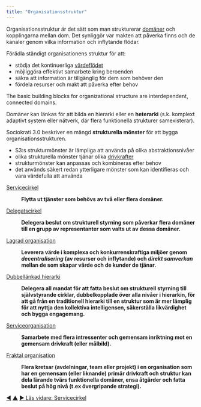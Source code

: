 ```yaml
---
title: "Organisationsstruktur"
---
```



Organisationsstruktur är det sätt som man strukturerar <a href="#" class="tooltip" title="Domän: Ett tydligt avskiljt område av inflytande, aktivitet och beslutsfattande inom en organisation.">domäner</a> och kopplingarna mellan dom. Det synliggör var makten att påverka finns och de kanaler genom vilka information och inflytande flödar.

Förädla ständigt organisationens struktur för att:

- stödja det kontinuerliga <a href="#" class="tooltip" title="Värdeflöde: Leverabler som rör sig genom en organisation mot kunder eller andra intressenter.">värdeflödet</a>
- möjliggöra effektivt samarbete kring beroenden
- säkra att information är tillgänglig för dem som behöver den
- fördela resurser och makt att påverka efter behov

The basic building blocks for organizational structure are interdependent, connected domains.

Domäner kan länkas för att bilda en hierarki eller en **heterarki** (s.k. komplext adaptivt system eller nätverk, där flera funktionella strukturer samexisterar).

Sociokrati 3.0 beskriver en mängd **strukturella mönster** för att bygga organisationsstrukturen.

- S3:s strukturmönster är lämpliga att använda på olika abstraktionsnivåer
- olika strukturella mönster tjänar olika <a href="#" class="tooltip" title="Drivkraft: En persons eller grupps motiv för att agera på en specifik situation.">drivkrafter</a>
- strukturmönster kan anpassas och kombineras efter behov
- det används säkert redan ytterligare mönster som kan identifieras och vara värdefulla att använda

<dl>

  <dt><a href="service-circle.html">Servicecirkel</a></dt>
  <dd><p><strong>Flytta ut tjänster som behövs av två eller flera domäner.</strong></p></dd>

  <dt><a href="delegate-circle.html">Delegatscirkel</a></dt>
  <dd><p><strong>Delegera beslut om strukturell styrning som påverkar flera domäner till en grupp av representanter som valts ut av dessa domäner.</strong></p></dd>

  <dt><a href="peach-organization.html">Lagrad organisation</a></dt>
  <dd><p><strong>Leverera värde i komplexa och konkurrenskraftiga miljöer genom <em>decentralisering</em> (av resurser och inflytande) och <em>direkt samverkan</em> mellan de som skapar värde och de kunder de tjänar.</strong></p></dd>

  <dt><a href="double-linked-hierarchy.html">Dubbellänkad hierarki</a></dt>
  <dd><p><strong>Delegera all mandat för att fatta beslut om strukturell styrning till självstyrande cirklar, dubbelkopplade över alla nivåer i hierarkin, för att gå från en traditionell hierarki till en struktur som är mer lämplig för att nyttja den kollektiva intelligensen, säkerställa likvärdighet och bygga engagemang.</strong></p></dd>

  <dt><a href="service-organization.html">Serviceorganisation</a></dt>
  <dd><p><strong>Samarbete med flera intressenter och gemensam inriktning mot en gemensam drivkraft (eller målbild).</strong></p></dd>

  <dt><a href="fractal-organization.html">Fraktal organisation</a></dt>
  <dd><p><strong>Flera kretsar (avdelningar, team eller projekt) i en organisation som har en gemensam (eller liknande) primär drivkraft och struktur kan dela lärande tvärs funktionella domäner, ensa åtgärder och fatta beslut på hög nivå (t.ex övergripande strategi).</strong></p></dd>
</dl>

<div class="bottom-nav">
<a href="coordinator.html" title="Tillbaka till: Samordnare">◀</a> <a href="patterns.html" title="Upp: Mönstren">▲</a> <a href="service-circle.html" title="Läs vidare: Servicecirkel">▶ Läs vidare: Servicecirkel</a>
</div>


<script type="text/javascript">
Mousetrap.bind('g n', function() {
    window.location.href = 'service-circle.html';
    return false;
});
</script>

